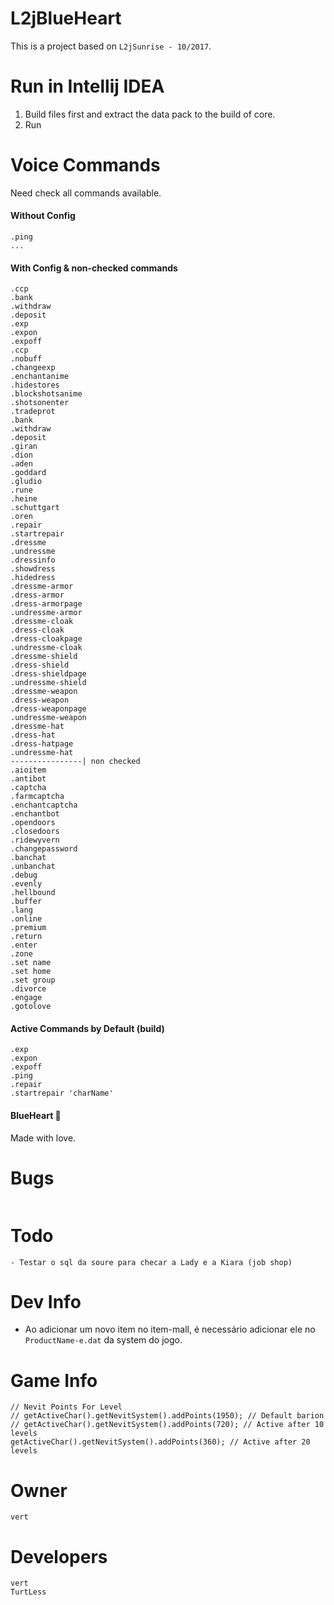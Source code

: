 # L2jBlueHeart
This is a project based on `L2jSunrise - 10/2017`.

# Run in Intellij IDEA
1. Build files first and extract the data pack to the build of core.
1. Run

# Voice Commands
Need check all commands available.

#### Without Config
```
.ping
...
```
#### With Config &  non-checked commands
```
.ccp
.bank
.withdraw
.deposit
.exp
.expon
.expoff
.ccp
.nobuff
.changeexp
.enchantanime
.hidestores
.blockshotsanime
.shotsonenter
.tradeprot
.bank
.withdraw
.deposit
.giran
.dion
.aden
.goddard
.gludio
.rune
.heine
.schuttgart
.oren
.repair
.startrepair
.dressme
.undressme
.dressinfo
.showdress
.hidedress
.dressme-armor
.dress-armor
.dress-armorpage
.undressme-armor
.dressme-cloak
.dress-cloak
.dress-cloakpage
.undressme-cloak
.dressme-shield
.dress-shield
.dress-shieldpage
.undressme-shield
.dressme-weapon
.dress-weapon
.dress-weaponpage
.undressme-weapon
.dressme-hat
.dress-hat
.dress-hatpage
.undressme-hat
----------------| non checked
.aioitem
.antibot
.captcha
.farmcaptcha
.enchantcaptcha
.enchantbot
.opendoors
.closedoors
.ridewyvern
.changepassword
.banchat
.unbanchat
.debug
.evenly
.hellbound
.buffer
.lang
.online
.premium
.return
.enter
.zone
.set name
.set home
.set group
.divorce
.engage
.gotolove
```
#### Active Commands by Default (build)
```
.exp
.expon
.expoff
.ping
.repair
.startrepair 'charName'
```

#### BlueHeart 💙
Made with love.

# Bugs
```

```

# Todo
```
- Testar o sql da soure para checar a Lady e a Kiara (job shop)
```

# Dev Info
* Ao adicionar um novo item no item-mall, é necessário adicionar ele no `ProductName-e.dat` da system do jogo.

# Game Info
```
// Nevit Points For Level
// getActiveChar().getNevitSystem().addPoints(1950); // Default barion
// getActiveChar().getNevitSystem().addPoints(720); // Active after 10 levels
getActiveChar().getNevitSystem().addPoints(360); // Active after 20 levels
```

# Owner
`vert`

# Developers
```
vert
TurtLess
```
